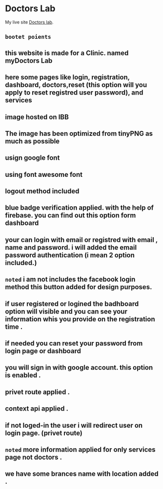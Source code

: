 # Doctors Lab

My live site [Doctors lab](https://programming-squad.web.app/).

## `bootet poients`

## this website is made for a Clinic. named myDoctors Lab

## here some pages like login, registration, dashboard, doctors,reset (this option will you apply to reset registred user password), and services

## image hosted on IBB

## The image has been optimized from tinyPNG as much as possible

## usign google font

## using font awesome font

## logout method included

## blue badge verification applied. with the help of firebase. you can find out this option form dashboard

## your can login with email or registred with email , name and password. i will added the email password authentication (i mean 2 option included.)

## `noted` i am not includes the facebook login method this button added for design purposes.

## if user registered or logined the badhboard option will visible and you can see your information whis you provide on the registration time .

## if needed you can reset your password from login page or dashboard

## you will sign in with google account. this option is enabled .

## privet route applied .

## context api applied .

## if not loged-in the user i will redirect user on login page. (privet route)

## `noted` more information applied for only services page not doctors .

## we have some brances name with location added .
